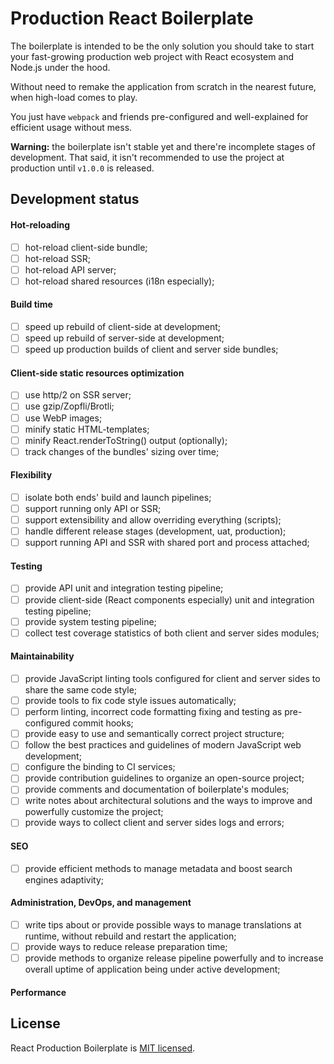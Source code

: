# Production React Boilerplate

The boilerplate is intended to be the only solution you should take to start your fast-growing production web project with React ecosystem and Node.js under the hood.

Without need to remake the application from scratch in the nearest future, when high-load comes to play.

You just have `webpack` and friends pre-configured and well-explained for efficient usage without mess.

**Warning:** the boilerplate isn't stable yet and there're incomplete stages of development. That said, it isn't recommended to use the project at production until `v1.0.0` is released. 

## Development status

#### Hot-reloading

  - [ ] hot-reload client-side bundle;
  - [ ] hot-reload SSR;
  - [ ] hot-reload API server;
  - [ ] hot-reload shared resources (i18n especially);

#### Build time

  - [ ] speed up rebuild of client-side at development;
  - [ ] speed up rebuild of server-side at development;
  - [ ] speed up production builds of client and server side bundles;

#### Client-side static resources optimization

  - [ ] use http/2 on SSR server;
  - [ ] use gzip/Zopfli/Brotli;
  - [ ] use WebP images;
  - [ ] minify static HTML-templates;
  - [ ] minify React.renderToString() output (optionally);
  - [ ] track changes of the bundles' sizing over time;

#### Flexibility
  
  - [ ] isolate both ends' build and launch pipelines;
  - [ ] support running only API or SSR;
  - [ ] support extensibility and allow overriding everything (scripts);
  - [ ] handle different release stages (development, uat, production);
  - [ ] support running API and SSR with shared port and process attached;

#### Testing

  - [ ] provide API unit and integration testing pipeline;
  - [ ] provide client-side (React components especially) unit and integration testing pipeline;
  - [ ] provide system testing pipeline;
  - [ ] collect test coverage statistics of both client and server sides modules;

#### Maintainability

  - [ ] provide JavaScript linting tools configured for client and server sides to share the same code style;
  - [ ] provide tools to fix code style issues automatically;
  - [ ] perform linting, incorrect code formatting fixing and testing as pre-configured commit hooks;
  - [ ] provide easy to use and semantically correct project structure;
  - [ ] follow the best practices and guidelines of modern JavaScript web development;
  - [ ] configure the binding to CI services;
  - [ ] provide contribution guidelines to organize an open-source project;
  - [ ] provide comments and documentation of boilerplate's modules;
  - [ ] write notes about architectural solutions and the ways to improve and powerfully customize the project;
  - [ ] provide ways to collect client and server sides logs and errors;

#### SEO

  - [ ] provide efficient methods to manage metadata and boost search engines adaptivity;

#### Administration, DevOps, and management

  - [ ] write tips about or provide possible ways to manage translations at runtime, without rebuild and restart the application;
  - [ ] provide ways to reduce release preparation time;
  - [ ] provide methods to organize release pipeline powerfully and to increase overall uptime of application being under active development;

#### Performance

## License

React Production Boilerplate is [MIT licensed](README.md).
